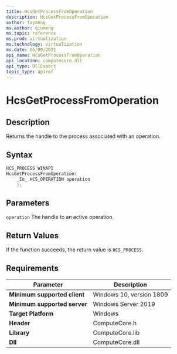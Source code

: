 ```yaml
---
title: HcsGetProcessFromOperation
description: HcsGetProcessFromOperation
author: faymeng
ms.author: qiumeng
ms.topic: reference
ms.prod: virtualization
ms.technology: virtualization
ms.date: 06/09/2021
api_name: HcsGetProcessFromOperation
api_location: computecore.dll
api_type: DllExport
topic_type: apiref
---
```

# HcsGetProcessFromOperation

## Description

Returns the handle to the process associated with an operation.

## Syntax

```cpp
HCS_PROCESS WINAPI
HcsGetProcessFromOperation(
    _In_ HCS_OPERATION operation
    );

```

## Parameters

`operation`
The handle to an active operation.

## Return Values

If the function succeeds, the return value is `HCS_PROCESS`.

## Requirements

|Parameter|Description|
|---|---|
| **Minimum supported client** | Windows 10, version 1809 |
| **Minimum supported server** | Windows Server 2019 |
| **Target Platform** | Windows |
| **Header** | ComputeCore.h |
| **Library** | ComputeCore.lib |
| **Dll** | ComputeCore.dll |
